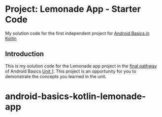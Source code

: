 Project: Lemonade App - Starter Code
==================================

My solution code for the first independent project for [Android Basics in Kotlin](https://developer.android.com/courses/android-basics-kotlin/course)

Introduction
------------

This is my solution code for the Lemonade app project in the [final pathway](https://developer.android.com/courses/pathways/android-basics-kotlin-four) of Android Basics [Unit 1](https://developer.android.com/courses/android-basics-kotlin/unit-1). This project is an opportunity for you to demonstrate the concepts you learned in the unit.


# android-basics-kotlin-lemonade-app
